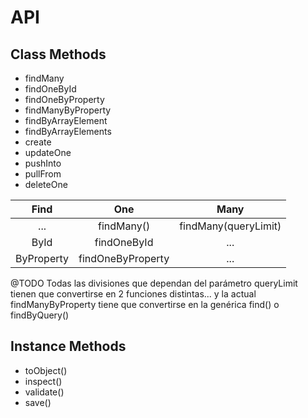 # API

## Class Methods

- findMany
- findOneById
- findOneByProperty 
- findManyByProperty
- findByArrayElement
- findByArrayElements
- create
- updateOne
- pushInto
- pullFrom
- deleteOne

| Find            | One                 | Many                    |
| :---:           | :---:               | :---:                   |
| ...             | findMany()          | findMany(queryLimit)    |
| ById            | findOneById         | ...                     |
| ByProperty      | findOneByProperty   | ...                     |

@TODO Todas las divisiones que dependan del parámetro queryLimit 
tienen que convertirse en 2 funciones distintas...
y la actual findManyByProperty tiene que convertirse en la genérica find() o findByQuery()

## Instance Methods

- toObject()
- inspect()
- validate()
- save()